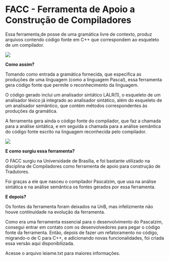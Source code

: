 # FACC - Ferramenta de Apoio a Construção de Compiladores

Essa ferramenta,de posse de uma gramática livre de contexto, produz arquivos contendo código fonte em C++ que correspondem ao esqueleto de um compilador.

<img src="https://2.bp.blogspot.com/-w0IooB6or1Y/WEhWIFYmkVI/AAAAAAAABS4/blSeZRGvqLsEC-Z5hRCb9ZR6Q13o4sx3gCLcB/s1600/facc.jpg" border="0">

<b>Como assim?</b> 

Tomando como entrada a gramática fornecida, que especifica as produções de uma linguagem (como a linguagem Pascal), essa ferramenta gera código fonte que permite o reconhecimento da linguagem. 

O código gerado inclui um analisador sintático LALR(1), o esqueleto de um analisador léxico já integrado ao analisador sintático, além do esqueleto de um analisador semântico, que contém métodos correspondentes às produções da gramática. 

A ferramenta gera ainda o código fonte do compilador, que faz a chamada para a análise sintática, e em seguida a chamada para a análise semântica do código fonte escrito na linguagem reconhecida pelo compilador.

<img src="https://1.bp.blogspot.com/-5_Ajw47nIzE/WEhc1NXcVjI/AAAAAAAABTI/97WUN5dgp-A_zgD6fwJJromPA5Wy5J9NgCLcB/s1600/compilador.jpg" border="0">

<b>E como surgiu essa ferramenta?</b>

O FACC surgiu na Universidade de Brasília, e foi bastante utilizado na disciplina de Compiladores como ferramenta de apoio para construção de Tradutores. 

Foi graças a ele que nasceu o compilador Pascalzim, que usa na análise sintática e na análise semântica os fontes gerados por essa ferramenta.
 
<b>E depois?</b> 

Os fontes da ferramenta foram deixados na UnB, mas infelizmente não houve continuidade na evolução da ferramenta. 

Como era uma ferramenta essencial para o desenvolvimento do Pascalzim, consegui entrar em contato com os desenvolvedores para pegar o código fonte da ferramenta.
Então, depois de fazer um refatoramento no código, migrando-o de C para C++, e adicionando novas funcionalidades, foi criada essa versão aqui disponibilizada. 

Acesse o arquivo leiame.txt para maiores informações.
